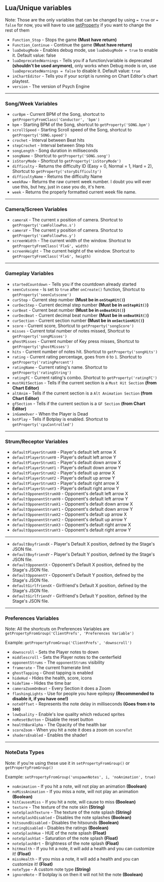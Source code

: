 ## Lua/Unique variables

Note: 
Those are the only variables that can be changed by using `= true` or `= false` for now, you will have to use [setProperty](https://github.com/Meme1079/PsychWiki/Lua-Script-API:-Value-Setting-and-Getting-Functions#setpropertyvariablestring-valuedynamic) if you want to change the rest of them

- `Function_Stop` - Stops the game **(Must have return)**
- `Function_Continue` - Continue the game **(Must have return)**
- `luaDebugMode` - Enables debug mode, use `luaDebugMode = true` to enable it. Default value: false
- `luaDeprecatedWarnings` - Tells you if a function/variable is deprecated **(shouldn't be used anymore)**, only works when Debug mode is on, use `luaDeprecatedWarnings = false` to disable it. Default value: `true`
- `inChartEditor` - Tells you if your script is running on Chart Editor's chart playtest.
- `version` - The version of Psych Engine

***

### Song/Week Variables
- `curBpm` - Current BPM of the Song, shortcut to `getPropertyFromClass('Conductor', 'bpm')`
- `bpm` - Starting BPM of the Song, shortcut to `getProperty('SONG.bpm')`
- `scrollSpeed` - Starting Scroll speed of the Song, shortcut to `getProperty('SONG.speed')`
- `crochet` - Interval between Beat hits
- `stepCrochet` - Interval between Step hits
- `songLength` - Song duration in milliseconds
- `songName` - Shortcut to `getProperty('SONG.song')`
- `isStoryMode` - Shortcut to `getProperty('isStoryMode')`
- `difficulty` - Returns the difficulty ID (Easy = 0, Normal = 1, Hard = 2), Shortcut to `getProperty('storyDifficulty')`
- `difficultyName` - Returns the difficulty Name
- `weekRaw` - Returns the raw current week number. I doubt you will ever use this, but hey, just in case you do, it's here.
- `week` - Returns the properly formatted current week file name.

***

### Camera/Screen Variables
- `cameraX` - The current x position of camera. Shortcut to `getProperty('camFollowPos.s')`
- `cameraY` - The current y position of camera. Shortcut to `getProperty('camFollowPos.y')`
- `screenWidth` - The current width of the window. Shortcut to `getPropertyFromClass('FlxG', width)`
- `screenHeight` - The current height of the window. Shortcut to `getPropertyFromClass('FlxG', heigth)`

***

### Gameplay Variables
- `startedCountdown` - Tells you if the countdown already started
- `seenCutscene` - Is set to `true` after `onCreate()` function, Shortcut to `getProperty('seenCutscene')`
- `curStep` - Current step number **(Must be in `onStepHit()`)**
- `curDecStep` - Current decimal step number **(Must be in `onStepHit()`)**
- `curBeat` - Current beat number **(Must be in `onBeatHit()`)**
- `curDecBeat` - Current decimal beat number  **(Must be in `onBeatHit()`)**
- `curSection` - Current section number  **(Must be in `onSectionHit()`)**
- `score` - Current score, Shortcut to `getProperty('songScore')`
- `misses` - Current total number of notes missed, Shortcut to `getProperty('songMisses')`
- `ghostMisses` - Current number of Key press misses, Shortcut to `getProperty('ghostMisses')`
- `hits` - Current number of notes hit. Shortcut to `getProperty('songHits')`
- `rating` - Current rating percentage, goes from `0` to `1`. Shortcut to `getProperty('ratingPercent')`
- `ratingName` - Current rating's name. Shortcut to `getProperty('ratingString')`
- `ratingFC` - Current rating's combo. Shortcut to `getProperty('ratingFC')`
- `mustHitSection` - Tells if the current section is a `Must Hit Section` **(from Chart Editor)**
- `altAnim` - Tells if the current section is a `Alt Animation Section` **(from Chart Editor)**
- `gfSection` - Tells if the current section is a `GF Section` **(from Chart Editor)**
- `inGameOver` - When the Player is Dead
- `botPlay` - Tells if Botplay is enabled. Shortcut to `getProperty('cpuControlled')`

***

### Strum/Receptor Variables
- `defaultPlayerStrumX0` - Player's default left arrow X
- `defaultPlayerStrumY0` - Player's default left arrow Y
- `defaultPlayerStrumX1` - Player's default down arrow X
- `defaultPlayerStrumY1` - Player's default down arrow Y
- `defaultPlayerStrumX2` - Player's default up arrow X
- `defaultPlayerStrumY2` - Player's default up arrow Y
- `defaultPlayerStrumX3` - Player's default right arrow X
- `defaultPlayerStrumY3` - Player's default right arrow Y
- `defaultOpponentStrumX0` - Opponent's default left arrow X
- `defaultOpponentStrumY0` - Opponent's default left arrow Y
- `defaultOpponentStrumX1` - Opponent's default down arrow X
- `defaultOpponentStrumY1` - Opponent's default down arrow Y
- `defaultOpponentStrumX2` - Opponent's default up arrow X
- `defaultOpponentStrumY2` - Opponent's default up arrow Y
- `defaultOpponentStrumX3` - Opponent's default right arrow X
- `defaultOpponentStrumY3` - Opponent's default right arrow Y

***

- `defaultBoyfriendX` - Player's Default X position, defined by the Stage's JSON file.
- `defaultBoyfriendY` - Player's Default Y position, defined by the Stage's JSON file.
- `defaultOpponentX` - Opponent's Default X position, defined by the Stage's JSON file.
- `defaultOpponentY` - Opponent's Default Y position, defined by the Stage's JSON file.
- `defaultGirlfriendX` - Girlfriend's Default X position, defined by the Stage's JSON file.
- `defaultGirlfriendY` - Girlfriend's Default Y position, defined by the Stage's JSON file.

***

### Preferences Variables

Note: All the shortcuts on Preferences Variables are `getPropertyFromGroup('ClientPrefs', 'Preferences Variable')`

Example: `getPropertyFromGroup('ClientPrefs', 'downscroll')`

- `downscroll` - Sets the Player notes to down 
- `middlescroll` - Sets the Player notes to the centerfield 
- `opponentStrums` - The `opponentStrums` visibility  
- `framerate` - The current framerate limit 
- `ghostTapping` - Ghost tapping is enabled 
- `hideHud` - Hides the health, score, icons
- `hideTime` - Hides the time bar
- `cameraZoomOnBeat` - Every Section it does a Zoom 
- `flashingLights` - Use for people you have epilepsy **(Recommended to disable it, if you have one!)**
- `noteOffset` - Represents the note delay in milliseconds **(Goes from `0` to `500`)**
- `lowQuality` - Enable's low quality which reduced sprites
- `noResetButton` - Disable the reset button
- `healthBarAlpha` - The Opacity of the health bar
- `scoreZoom` - When you hit a note it does a zoom on `scoreTxt`
- `shadersEnabled` - Enables the shader!

***

### NoteData Types
Note: if you're using these use it in `setPropertyFromGroup()` or `getPropertyFromGroup()`

Example: `setPropertyFromGroup('unspawnNotes', i, 'noAnimation', true)`

- `noAnimation` - If you hit a note, will not play an animation **(Boolean)**
- `noMissAnimation` - If you miss a note, will not play an animation **(Boolean)**
- `hitCausesMiss` - If you hit a note, will cause to miss **(Boolean)**
- `texture` - The texture of the note skin **(String)**
- `noteSplashTexture` -  The texture of the note splash **(String)**
- `noteSplashDisabled` - Disables the note splashes **(Boolean)**
- `hitsoundDisabled` -  Disables the hitsounds **(Boolean)**
- `ratingDisabled` - Disables the ratings **(Boolean)**
- `noteSplashHue` - HUE of the note splash **(Float)**
- `noteSplashSat` - Saturation of the note splash **(Float)**
- `noteSplashBrt` - Brightness of the note splash **(Float)**
- `hitHealth` - If you hit a note, it will add a health and you can customize it! **(Float)**
- `missHealth` - If you miss a note, it will add a health and you can customize it! **(Float)**
- `noteType` - A custom note type **(String)**
- `ignoreNote` - If botplay is on then it will not hit the note **(Boolean)**